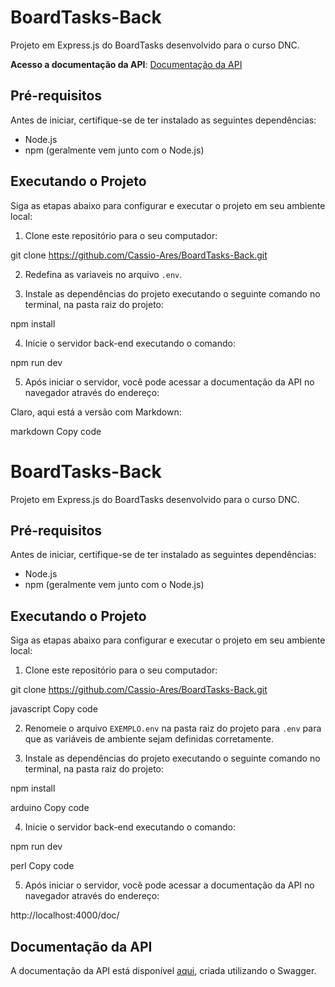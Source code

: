 # BoardTasks-Back

Projeto em Express.js do BoardTasks desenvolvido para o curso DNC.

 **Acesso a documentação da API**: [Documentação da API ](https://board-tasks-back-navy.vercel.app/doc/)

## Pré-requisitos

Antes de iniciar, certifique-se de ter instalado as seguintes dependências:

- Node.js
- npm (geralmente vem junto com o Node.js)

## Executando o Projeto

Siga as etapas abaixo para configurar e executar o projeto em seu ambiente local:

1. Clone este repositório para o seu computador:

git clone https://github.com/Cassio-Ares/BoardTasks-Back.git


2. Redefina as variaveis  no  arquivo `.env`.

3. Instale as dependências do projeto executando o seguinte comando no terminal, na pasta raiz do projeto:

npm install


4. Inicie o servidor back-end executando o comando:

npm run dev


5. Após iniciar o servidor, você pode acessar a documentação da API no navegador através do endereço:


Claro, aqui está a versão com Markdown:

markdown
Copy code
# BoardTasks-Back

Projeto em Express.js do BoardTasks desenvolvido para o curso DNC.

## Pré-requisitos

Antes de iniciar, certifique-se de ter instalado as seguintes dependências:

- Node.js
- npm (geralmente vem junto com o Node.js)

## Executando o Projeto

Siga as etapas abaixo para configurar e executar o projeto em seu ambiente local:

1. Clone este repositório para o seu computador:

git clone https://github.com/Cassio-Ares/BoardTasks-Back.git

javascript
Copy code

2. Renomeie o arquivo `EXEMPLO.env` na pasta raiz do projeto para `.env` para que as variáveis de ambiente sejam definidas corretamente.

3. Instale as dependências do projeto executando o seguinte comando no terminal, na pasta raiz do projeto:

npm install

arduino
Copy code

4. Inicie o servidor back-end executando o comando:

npm run dev

perl
Copy code

5. Após iniciar o servidor, você pode acessar a documentação da API no navegador através do endereço:

http://localhost:4000/doc/


## Documentação da API

A documentação da API está disponível [aqui](https://board-tasks-back-navy.vercel.app/doc/), criada utilizando o Swagger.
